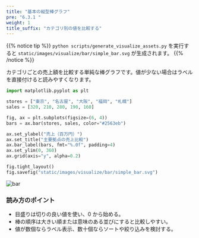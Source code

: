 ```yaml
---
title: "基本の縦型棒グラフ"
pre: "6.3.1 "
weight: 1
title_suffix: "カテゴリ別の値を比較する"
---
```


{{% notice tip %}}
`python scripts/generate_visualize_assets.py` を実行すると
`static/images/visualize/bar/simple_bar.svg` が生成されます。
{{% /notice %}}

カテゴリごとの売上額を比較する単純な棒グラフです。値が少ない場合はラベルを直接付けると読みやすくなります。

```python
import matplotlib.pyplot as plt

stores = ["東京", "名古屋", "大阪", "福岡", "札幌"]
sales = [320, 210, 280, 190, 160]

fig, ax = plt.subplots(figsize=(6, 4))
bars = ax.bar(stores, sales, color="#2563eb")

ax.set_ylabel("売上（百万円）")
ax.set_title("主要拠点の売上比較")
ax.bar_label(bars, fmt="%.0f", padding=4)
ax.set_ylim(0, 360)
ax.grid(axis="y", alpha=0.2)

fig.tight_layout()
fig.savefig("static/images/visualize/bar/simple_bar.svg")
```

![bar](/images/visualize/bar/simple_bar.svg)

### 読み方のポイント

- 目盛りは切りの良い値を使い、0 から始める。
- 棒の順序は大きい順または意味のある並びにすると比較しやすい。
- 値が数個ならラベル表示、数十個ならソートや絞り込みを検討する。
